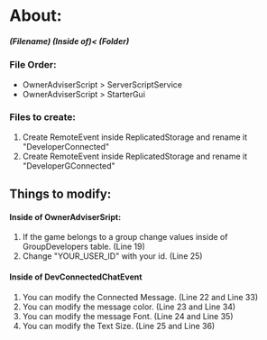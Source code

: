 <h1>About:</h1>
<h5>(Filename) (Inside of)<  (Folder)</h5>
<h3>File Order:</h3>
<ul>
  <li>OwnerAdviserScript > ServerScriptService</li>
  <li>OwnerAdviserScript > StarterGui</li>
</ul>
<h3>Files to create:</h3>
<ol>
  <li>Create RemoteEvent inside ReplicatedStorage and rename it "DeveloperConnected"</li>
  <li>Create RemoteEvent inside ReplicatedStorage and rename it "DeveloperGConnected"</li>
</ol>
<h2>Things to modify:</h2>
<h4>Inside of OwnerAdviserSript:</h4>
<ol>
  <li>If the game belongs to a group change values inside of GroupDevelopers table. (Line 19)</li>
  <li>Change "YOUR_USER_ID" with your id. (Line 25)</li>
</ol>
<h4>Inside of DevConnectedChatEvent</h4>
<ol>
  <li>You can modify the Connected Message. (Line 22 and Line 33)</li>
  <li>You can modify the message color. (Line 23 and Line 34)</li>
  <li>You can modify the message Font. (Line 24 and Line 35)</li>
  <li>You can modify the Text Size. (Line 25 and Line 36)</li>
</ol>
